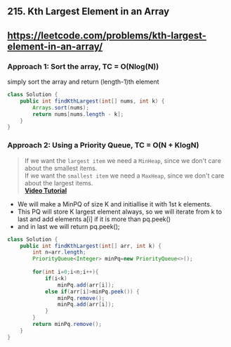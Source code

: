 ## 215. Kth Largest Element in an Array
## https://leetcode.com/problems/kth-largest-element-in-an-array/

### Approach 1: Sort the array, TC = O(Nlog(N))
simply sort the array and return (length-1)th element
```java
class Solution {
    public int findKthLargest(int[] nums, int k) {
        Arrays.sort(nums);
        return nums[nums.length - k];
    }
}
```

### Approach 2: Using a Priority Queue, TC = O(N + KlogN)
> If we want the `largest item` we need a `MinHeap`, since we don't care about the smallest items. <br>
> If we want the `smallest item` we need a `MaxHeap`, since we don't care about the largest items. <br>
> **[Video Tutorial](https://youtu.be/hGK_5n81drs)**
- We will make a MinPQ of size K and initiallise it with 1st k elements.
- This PQ will store K largest element always, so we will iterate from k to last and add elements a[i] if it is more than pq.peek()
- and in last we will return pq.peek();
```java
class Solution {
    public int findKthLargest(int[] arr, int k) {
        int n=arr.length;
        PriorityQueue<Integer> minPq=new PriorityQueue<>();
        
        for(int i=0;i<n;i++){
            if(i<k) 
                minPq.add(arr[i]);
            else if(arr[i]>minPq.peek()) {
                minPq.remove();
                minPq.add(arr[i]);
            }
        }
        return minPq.remove();
    }
}
```

